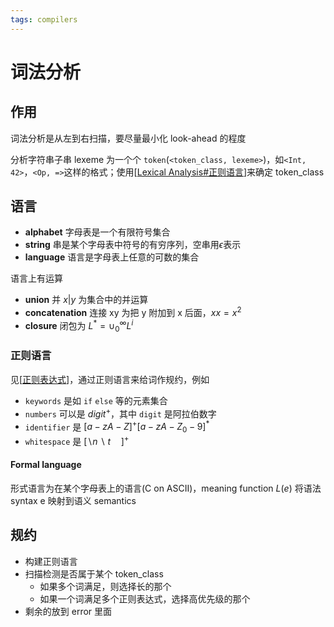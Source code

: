 ```yaml
---
tags: compilers
---
```

# 词法分析

## 作用

词法分析是从左到右扫描，要尽量最小化 look-ahead 的程度

分析字符串子串 lexeme 为一个个 `token`(`<token_class, lexeme>`)，如`<Int, 42>`，`<Op, =>`这样的格式；使用[[Lexical Analysis#正则语言]]来确定 token_class

## 语言

- **alphabet** 字母表是一个有限符号集合
- **string** 串是某个字母表中符号的有穷序列，空串用$\epsilon$表示
- **language** 语言是字母表上任意的可数的集合

语言上有运算

- **union** 并 $x|y$ 为集合中的并运算
- **concatenation** 连接 xy 为把 y 附加到 x 后面，$xx=x^2$
- **closure** 闭包为 $L^*=\cup_0^\infty L^i$

### 正则语言

见[[正则表达式]]，通过正则语言来给词作规约，例如

- `keywords` 是如 `if` `else` 等的元素集合
- `numbers` 可以是 $digit^+$，其中 `digit` 是阿拉伯数字
- `identifier` 是 $[a-zA-Z]^+[a-zA-Z_0-9]^*$
- `whitespace` 是 $[\backslash n \backslash t\quad]^+$

#### Formal language

形式语言为在某个字母表上的语言(C on ASCII)，meaning function $L(e)$ 将语法 syntax e 映射到语义 semantics

## 规约

- 构建正则语言
- 扫描检测是否属于某个 token_class
  - 如果多个词满足，则选择长的那个
  - 如果一个词满足多个正则表达式，选择高优先级的那个
- 剩余的放到 error 里面

[//begin]: # "Autogenerated link references for markdown compatibility"
[Lexical Analysis#正则语言]: <Lexical Analysis.md> "词法分析"
[正则表达式]: ../../python/modules/正则表达式.md "正则表达式"
[//end]: # "Autogenerated link references"
